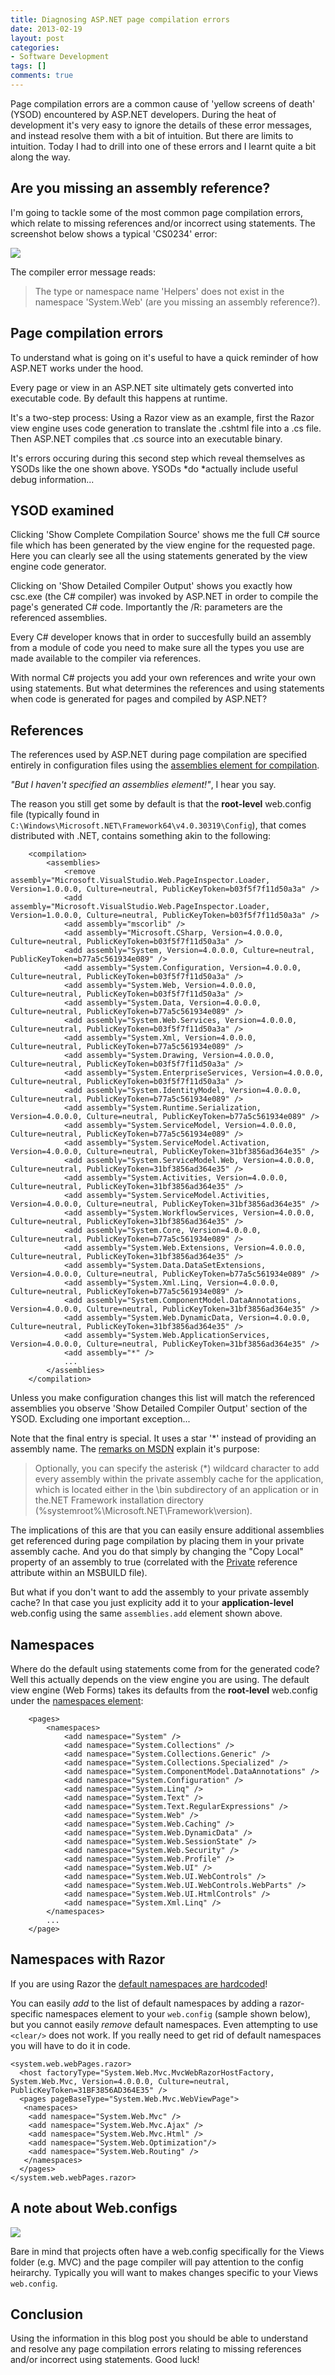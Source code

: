 ```yaml
---
title: Diagnosing ASP.NET page compilation errors
date: 2013-02-19
layout: post
categories:
- Software Development
tags: []
comments: true
---
```


Page compilation errors are a common cause of 'yellow screens of death' (YSOD) encountered by ASP.NET developers. During the heat of development it's very easy to ignore the details of these error messages, and instead resolve them with a bit of intuition. But there are limits to intuition. Today I had to drill into one of these errors and I learnt quite a bit along the way.

## Are you missing an assembly reference?

I'm going to tackle some of the most common page compilation errors, which relate to missing references and/or incorrect using statements. The screenshot below shows a typical 'CS0234' error:

![](https://s3-us-west-2.amazonaws.com/jack-ukleja-com/ysod-asp-net-namespaces-missing-references.png)

The compiler error message reads:

> The type or namespace name 'Helpers' does not exist in the namespace 'System.Web' (are you missing an assembly reference?).

## Page compilation errors

To understand what is going on it's useful to have a quick reminder of how ASP.NET works under the hood.

Every page or view in an ASP.NET site ultimately gets converted into executable code. By default this happens at runtime.

It's a two-step process: Using a Razor view as an example, first the Razor view engine uses code generation to translate the .cshtml file into a .cs file. Then ASP.NET compiles that .cs source into an executable binary.

It's errors occuring during this second step which reveal themselves as YSODs like the one shown above. YSODs *do *actually include useful debug information...

## YSOD examined

Clicking 'Show Complete Compilation Source' shows me the full C# source file which has been generated by the view engine for the requested page. Here you can clearly see all the using statements generated by the view engine code generator.

Clicking on 'Show Detailed Compiler Output' shows you exactly how csc.exe (the C# compiler) was invoked by ASP.NET in order to compile the page's generated C# code. Importantly the /R: parameters are the referenced assemblies.

Every C# developer knows that in order to succesfully build an assembly from a module of code you need to make sure all the types you use are made available to the compiler via references.

With normal C# projects you add your own references and write your own using statements. But what determines the references and using statements when code is generated for pages and compiled by ASP.NET?

## References

The references used by ASP.NET during page compilation are specified entirely in configuration files using the [assemblies element for compilation](http://msdn.microsoft.com/en-us/library/vstudio/bfyb45k1(v=vs.100).aspx).

*"But I haven't specified an assemblies element!"*, I hear you say.

The reason you still get some by default is that the **root-level** web.config file (typically found in `C:\Windows\Microsoft.NET\Framework64\v4.0.30319\Config`), that comes distributed with .NET, contains something akin to the following:

        <compilation>
            <assemblies>
                <remove assembly="Microsoft.VisualStudio.Web.PageInspector.Loader, Version=1.0.0.0, Culture=neutral, PublicKeyToken=b03f5f7f11d50a3a" />
                <add assembly="Microsoft.VisualStudio.Web.PageInspector.Loader, Version=1.0.0.0, Culture=neutral, PublicKeyToken=b03f5f7f11d50a3a" />
                <add assembly="mscorlib" />
                <add assembly="Microsoft.CSharp, Version=4.0.0.0, Culture=neutral, PublicKeyToken=b03f5f7f11d50a3a" />
                <add assembly="System, Version=4.0.0.0, Culture=neutral, PublicKeyToken=b77a5c561934e089" />
                <add assembly="System.Configuration, Version=4.0.0.0, Culture=neutral, PublicKeyToken=b03f5f7f11d50a3a" />
                <add assembly="System.Web, Version=4.0.0.0, Culture=neutral, PublicKeyToken=b03f5f7f11d50a3a" />
                <add assembly="System.Data, Version=4.0.0.0, Culture=neutral, PublicKeyToken=b77a5c561934e089" />
                <add assembly="System.Web.Services, Version=4.0.0.0, Culture=neutral, PublicKeyToken=b03f5f7f11d50a3a" />
                <add assembly="System.Xml, Version=4.0.0.0, Culture=neutral, PublicKeyToken=b77a5c561934e089" />
                <add assembly="System.Drawing, Version=4.0.0.0, Culture=neutral, PublicKeyToken=b03f5f7f11d50a3a" />
                <add assembly="System.EnterpriseServices, Version=4.0.0.0, Culture=neutral, PublicKeyToken=b03f5f7f11d50a3a" />
                <add assembly="System.IdentityModel, Version=4.0.0.0, Culture=neutral, PublicKeyToken=b77a5c561934e089" />
                <add assembly="System.Runtime.Serialization, Version=4.0.0.0, Culture=neutral, PublicKeyToken=b77a5c561934e089" />
                <add assembly="System.ServiceModel, Version=4.0.0.0, Culture=neutral, PublicKeyToken=b77a5c561934e089" />
                <add assembly="System.ServiceModel.Activation, Version=4.0.0.0, Culture=neutral, PublicKeyToken=31bf3856ad364e35" />
                <add assembly="System.ServiceModel.Web, Version=4.0.0.0, Culture=neutral, PublicKeyToken=31bf3856ad364e35" />
                <add assembly="System.Activities, Version=4.0.0.0, Culture=neutral, PublicKeyToken=31bf3856ad364e35" />
                <add assembly="System.ServiceModel.Activities, Version=4.0.0.0, Culture=neutral, PublicKeyToken=31bf3856ad364e35" />
                <add assembly="System.WorkflowServices, Version=4.0.0.0, Culture=neutral, PublicKeyToken=31bf3856ad364e35" />
                <add assembly="System.Core, Version=4.0.0.0, Culture=neutral, PublicKeyToken=b77a5c561934e089" />
                <add assembly="System.Web.Extensions, Version=4.0.0.0, Culture=neutral, PublicKeyToken=31bf3856ad364e35" />
                <add assembly="System.Data.DataSetExtensions, Version=4.0.0.0, Culture=neutral, PublicKeyToken=b77a5c561934e089" />
                <add assembly="System.Xml.Linq, Version=4.0.0.0, Culture=neutral, PublicKeyToken=b77a5c561934e089" />
                <add assembly="System.ComponentModel.DataAnnotations, Version=4.0.0.0, Culture=neutral, PublicKeyToken=31bf3856ad364e35" />
                <add assembly="System.Web.DynamicData, Version=4.0.0.0, Culture=neutral, PublicKeyToken=31bf3856ad364e35" />
                <add assembly="System.Web.ApplicationServices, Version=4.0.0.0, Culture=neutral, PublicKeyToken=31bf3856ad364e35" />
                <add assembly="*" />
                ...
            </assemblies>
        </compilation>
    
Unless you make configuration changes this list will match the referenced assemblies you observe 'Show Detailed Compiler Output' section of the YSOD. Excluding one important exception...

Note that the final entry is special. It uses a star '*' instead of providing an assembly name. The [remarks on MSDN](http://msdn.microsoft.com/en-us/library/vstudio/37e2zyhb(v=vs.100).aspx) explain it's purpose:

> Optionally, you can specify the asterisk (*) wildcard character to add every assembly within the private assembly cache for the application, which is located either in the \bin subdirectory of an application or in the.NET Framework installation directory (%systemroot%\Microsoft.NET\Framework\version).

The implications of this are that you can easily ensure additional assemblies get referenced during page compilation by placing them in your private assembly cache. And you do that simply by changing the "Copy Local" property of an assembly to true (correlated with the [Private](http://msdn.microsoft.com/en-us/library/bb629388.aspx) reference attribute within an MSBUILD file).

But what if you don't want to add the assembly to your private assembly cache? In that case you just explicity add it to your **application-level** web.config using the same `assemblies.add` element shown above.

## Namespaces

Where do the default using statements come from for the generated code? Well this actually depends on the view engine you are using. The default view engine (Web Forms) takes its defaults from the **root-level** web.config under the [namespaces element](http://msdn.microsoft.com/en-us/library/vstudio/ms164642(v=vs.100).aspx):

        <pages>
            <namespaces>
                <add namespace="System" />
                <add namespace="System.Collections" />
                <add namespace="System.Collections.Generic" />
                <add namespace="System.Collections.Specialized" />
                <add namespace="System.ComponentModel.DataAnnotations" />
                <add namespace="System.Configuration" />
                <add namespace="System.Linq" />
                <add namespace="System.Text" />
                <add namespace="System.Text.RegularExpressions" />
                <add namespace="System.Web" />
                <add namespace="System.Web.Caching" />
                <add namespace="System.Web.DynamicData" />
                <add namespace="System.Web.SessionState" />
                <add namespace="System.Web.Security" />
                <add namespace="System.Web.Profile" />
                <add namespace="System.Web.UI" />
                <add namespace="System.Web.UI.WebControls" />
                <add namespace="System.Web.UI.WebControls.WebParts" />
                <add namespace="System.Web.UI.HtmlControls" />
                <add namespace="System.Xml.Linq" />
            </namespaces>
            ...
        </page>
    

## Namespaces with Razor

If you are using Razor the [default namespaces are hardcoded](http://stackoverflow.com/questions/14845541/where-are-the-default-razor-cshtml-namespaces-defined)!

You can easily *add* to the list of default namespaces by adding a razor-specific namespaces element to your `web.config` (sample shown below), but you cannot easily *remove* default namespaces. Even attempting to use `<clear/>` does not work. If you really need to get rid of default namespaces you will have to do it in code.

    <system.web.webPages.razor>
      <host factoryType="System.Web.Mvc.MvcWebRazorHostFactory, System.Web.Mvc, Version=4.0.0.0, Culture=neutral, PublicKeyToken=31BF3856AD364E35" />
      <pages pageBaseType="System.Web.Mvc.WebViewPage">
       <namespaces>
        <add namespace="System.Web.Mvc" />
        <add namespace="System.Web.Mvc.Ajax" />
        <add namespace="System.Web.Mvc.Html" />
        <add namespace="System.Web.Optimization"/>
        <add namespace="System.Web.Routing" />
       </namespaces>
      </pages>
    </system.web.webPages.razor>
    
## A note about Web.configs

![](https://s3-us-west-2.amazonaws.com/jack-ukleja-com/views-web-config.png)

Bare in mind that projects often have a web.config specifically for the Views folder (e.g. MVC) and the page compiler will pay attention to the config heirarchy. Typically you will want to makes changes specific to your Views `web.config`.

## Conclusion

Using the information in this blog post you should be able to understand and resolve any page compilation errors relating to missing references and/or incorrect using statements. Good luck!